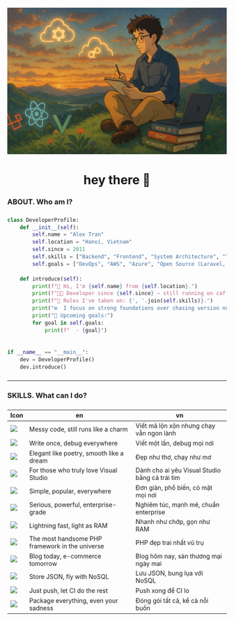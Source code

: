 ![Mô tả ảnh](./assets/tranthethang.png)

###

<h1 align="center">hey there 👋</h1>

###

<h3 align="left">ABOUT. Who am I?</h3>

###

```python
class DeveloperProfile:
    def __init__(self):
        self.name = "Alex Tran"
        self.location = "Hanoi, Vietnam"
        self.since = 2011
        self.skills = ["Backend", "Frontend", "System Architecture", "Team Leadership"]
        self.goals = ["DevOps", "AWS", "Azure", "Open Source (Laravel, React, Vue)"]

    def introduce(self):
        print(f"👋 Hi, I'm {self.name} from {self.location}.")
        print(f"👨‍💻 Developer since {self.since} — still running on caffeine and curiosity.\n")
        print(f"🔧 Roles I've taken on: {', '.join(self.skills)}.")
        print("⚙️  I focus on strong foundations over chasing version numbers.\n")
        print("📌 Upcoming goals:")
        for goal in self.goals:
            print(f"  - {goal}")


if __name__ == "__main__":
    dev = DeveloperProfile()
    dev.introduce()
```

###

---

<h3 align="left">SKILLS. What can I do?</h3>

###

| Icon | en | vn |
|------|----|----|
| <img src="https://cdn.jsdelivr.net/gh/devicons/devicon/icons/php/php-plain.svg" style="height:16px;" /> | Messy code, still runs like a charm | Viết mã lộn xộn nhưng chạy vẫn ngon lành |
| <img src="https://cdn.jsdelivr.net/gh/devicons/devicon/icons/java/java-original-wordmark.svg" style="height:16px;" /> | Write once, debug everywhere | Viết một lần, debug mọi nơi |
| <img src="https://cdn.jsdelivr.net/gh/devicons/devicon/icons/ruby/ruby-plain-wordmark.svg" style="height:16px;" /> | Elegant like poetry, smooth like a dream | Đẹp như thơ, chạy như mơ |
| <img src="https://cdn.jsdelivr.net/gh/devicons/devicon/icons/dot-net/dot-net-plain-wordmark.svg" style="height:16px;" /> | For those who truly love Visual Studio | Dành cho ai yêu Visual Studio bằng cả trái tim |
| <img src="https://cdn.jsdelivr.net/gh/devicons/devicon/icons/mysql/mysql-plain-wordmark.svg" style="height:16px;" /> | Simple, popular, everywhere | Đơn giản, phổ biến, có mặt mọi nơi |
| <img src="https://cdn.jsdelivr.net/gh/devicons/devicon/icons/postgresql/postgresql-plain-wordmark.svg" style="height:16px;" /> | Serious, powerful, enterprise-grade | Nghiêm túc, mạnh mẽ, chuẩn enterprise |
| <img src="https://cdn.jsdelivr.net/gh/devicons/devicon/icons/redis/redis-plain-wordmark.svg" style="height:16px;" /> | Lightning fast, light as RAM | Nhanh như chớp, gọn như RAM |
| <img src="https://e7.pngegg.com/pngimages/802/126/png-clipart-laravel-web-development-web-application-php-software-framework-others-angle-text-thumbnail.png" style="height:16px;" /> | The most handsome PHP framework in the universe | PHP đẹp trai nhất vũ trụ |
| <img src="https://cdn.jsdelivr.net/gh/devicons/devicon/icons/wordpress/wordpress-plain-wordmark.svg" style="height:16px;" /> | Blog today, e-commerce tomorrow | Blog hôm nay, sàn thương mại ngày mai |
| <img src="https://cdn.jsdelivr.net/gh/devicons/devicon/icons/mongodb/mongodb-plain-wordmark.svg" style="height:16px;" /> | Store JSON, fly with NoSQL | Lưu JSON, bung lụa với NoSQL |
| <img src="https://cdn.jsdelivr.net/gh/devicons/devicon/icons/circleci/circleci-plain.svg" style="height:16px;" /> | Just push, let CI do the rest | Push xong để CI lo |
| <img src="https://cdn.jsdelivr.net/gh/devicons/devicon/icons/docker/docker-plain-wordmark.svg" style="height:16px;" /> | Package everything, even your sadness | Đóng gói tất cả, kể cả nỗi buồn |


